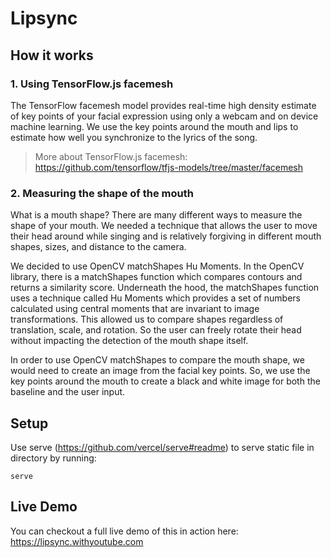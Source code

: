 # Lipsync

## How it works

### 1. Using TensorFlow.js facemesh

The TensorFlow facemesh model provides real-time high density estimate of key points of your facial expression using only a webcam and on device machine learning. We use the key points around the mouth and lips to estimate how well you synchronize to the lyrics of the song.

> More about TensorFlow.js facemesh: https://github.com/tensorflow/tfjs-models/tree/master/facemesh



### 2. Measuring the shape of the mouth

What is a mouth shape? There are many different ways to measure the shape of your mouth. We needed a technique that allows the user to move their head around while singing and is relatively forgiving in different mouth shapes, sizes, and distance to the camera.

We decided to use OpenCV matchShapes Hu Moments. In the OpenCV library, there is a matchShapes function which compares contours and returns a similarity score. Underneath the hood, the matchShapes function uses a technique called Hu Moments which provides a set of numbers calculated using central moments that are invariant to image transformations. This allowed us to compare shapes regardless of translation, scale, and rotation. So the user can freely rotate their head without impacting the detection of the mouth shape itself.

In order to use OpenCV matchShapes to compare the mouth shape, we would need to create an image from the facial key points. So, we use the key points around the mouth to create a black and white image for both the baseline and the user input. 


## Setup

Use serve (https://github.com/vercel/serve#readme) to serve static file in directory by running:
``` shell
serve
```

## Live Demo

You can checkout a full live demo of this in action here: https://lipsync.withyoutube.com
